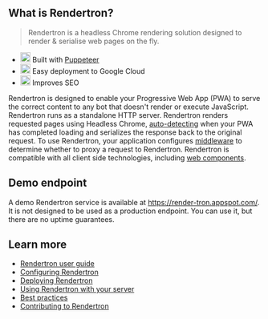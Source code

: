 ## What is Rendertron?

> Rendertron is a headless Chrome rendering solution designed to render & serialise web pages on the fly.

- <a href="#"><img alt="hammer" class="emoji" src="https://github.githubassets.com/images/icons/emoji/unicode/1f528.png" height="20" width="20"></a> Built with [Puppeteer](https://github.com/GoogleChrome/puppeteer)
- <a href="#"><img alt="cloud" class="emoji" src="https://github.githubassets.com/images/icons/emoji/unicode/2601.png" height="20" width="20"></a> Easy deployment to Google Cloud
- <a href="#"><img alt="mag" class="emoji" src="https://github.githubassets.com/images/icons/emoji/unicode/1f50d.png" height="20" width="20"></a> Improves SEO

Rendertron is designed to enable your Progressive Web App (PWA) to serve the correct
content to any bot that doesn't render or execute JavaScript. Rendertron runs as a
standalone HTTP server. Rendertron renders requested pages using Headless Chrome,
[auto-detecting](#auto-detecting-loading-function) when your PWA has completed loading
and serializes the response back to the original request. To use Rendertron, your application
configures [middleware](#middleware) to determine whether to proxy a request to Rendertron.
Rendertron is compatible with all client side technologies, including [web components](#web-components).

## Demo endpoint

A demo Rendertron service is available at https://render-tron.appspot.com/. It is not designed
to be used as a production endpoint. You can use it, but there are no uptime guarantees.

## Learn more

- [Rendertron user guide](users-guide)
- [Configuring Rendertron](configure)
- [Deploying Rendertron](deploy)
- [Using Rendertron with your server](server-setup)
- [Best practices](best_practices)
- [Contributing to Rendertron](contributing)
